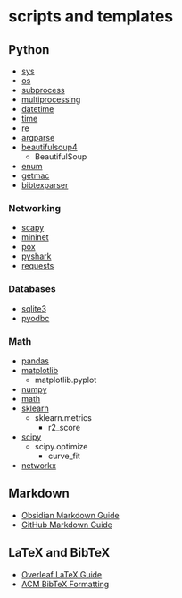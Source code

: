 # scripts and templates

## Python
* [sys](https://docs.python.org/3/library/sys.html)
* [os](https://docs.python.org/3/library/os.html)
* [subprocess](https://docs.python.org/3/library/subprocess.html)
* [multiprocessing](https://docs.python.org/3/library/multiprocessing.html)
* [datetime](https://docs.python.org/3/library/datetime.html)
* [time](https://docs.python.org/3/library/time.html)
* [re](https://docs.python.org/3/library/re.html)
* [argparse](https://docs.python.org/3/library/argparse.html)
* [beautifulsoup4](https://pypi.org/project/beautifulsoup4/)
  * BeautifulSoup
* [enum](https://docs.python.org/3/library/enum.html)
* [getmac](https://pypi.org/project/getmac/)
* [bibtexparser](https://pypi.org/project/bibtexparser/)


### Networking
* [scapy](https://pypi.org/project/scapy/)
* [mininet](https://pypi.org/project/mininet/)
* [pox](https://pypi.org/project/pox/)
* [pyshark](https://pypi.org/project/pyshark/)
* [requests](https://pypi.org/project/requests/)

### Databases
* [sqlite3](https://docs.python.org/3/library/sqlite3.html)
* [pyodbc](https://pypi.org/project/pyodbc/)

### Math
* [pandas](https://pypi.org/project/pandas/)
* [matplotlib](https://pypi.org/project/matplotlib/)
  * matplotlib.pyplot
* [numpy](https://pypi.org/project/numpy/)
* [math](https://docs.python.org/3/library/math.html)
* [sklearn](https://pypi.org/project/sklearn/)
  * sklearn.metrics
    * r2_score
* [scipy](https://pypi.org/project/scipy/)
  * scipy.optimize
    * curve_fit
* [networkx](https://pypi.org/project/networkx/)

## Markdown
* [Obsidian Markdown Guide](https://help.obsidian.md/How+to/Format+your+notes)
* [GitHub Markdown Guide](https://docs.github.com/en/get-started/writing-on-github/getting-started-with-writing-and-formatting-on-github/basic-writing-and-formatting-syntax)

## LaTeX and BibTeX
* [Overleaf LaTeX Guide](https://www.overleaf.com/learn)
* [ACM BibTeX Formatting](https://www.acm.org/publications/authors/bibtex-formatting)
